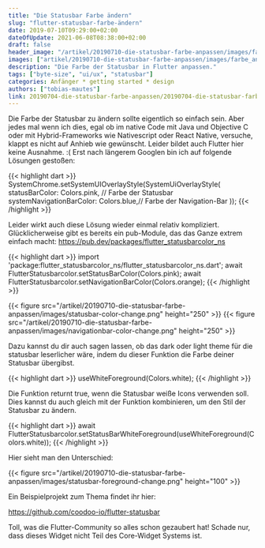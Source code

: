 ```yaml
---
title: "Die Statusbar Farbe ändern"
slug: "flutter-statusbar-farbe-ändern"
date: 2019-07-10T09:29:00+02:00
dateOfUpdate: 2021-06-08T08:38:00+02:00
draft: false
header_image: "/artikel/20190710-die-statusbar-farbe-anpassen/images/farbe_anpassen.jpg"
images: ["artikel/20190710-die-statusbar-farbe-anpassen/images/farbe_anpassen.jpg"]
description: "Die Farbe der Statusbar in Flutter anpassen."
tags: ["byte-size", "ui/ux", "statusbar"]
categories: Anfänger * getting started * design
authors: ["tobias-mautes"]
link: 20190704-die-statusbar-farbe-anpassen/20190704-die-statusbar-farbe-anpassen.md
---
```

Die Farbe der Statusbar zu ändern sollte eigentlich so einfach sein. Aber jedes mal wenn ich dies, egal ob im native Code mit Java und Objective C oder mit Hybrid-Frameworks wie Nativescript oder React Native, versuche, klappt es nicht auf Anhieb wie gewünscht. Leider bildet auch Flutter hier keine Ausnahme. :( Erst nach längerem Googlen bin ich auf folgende Lösungen gestoßen:

{{< highlight dart >}}
SystemChrome.setSystemUIOverlayStyle(SystemUiOverlayStyle(
    statusBarColor: Colors.pink, // Farbe der Statusbar
    systemNavigationBarColor: Colors.blue,// Farbe der Navigation-Bar
));
{{< /highlight >}}

Leider wirkt auch diese Lösung wieder einmal relativ kompliziert. Glücklicherweise gibt es bereits ein pub-Module, das das Ganze extrem einfach macht:
https://pub.dev/packages/flutter_statusbarcolor_ns

{{< highlight dart >}}
import 'package:flutter_statusbarcolor_ns/flutter_statusbarcolor_ns.dart';
await FlutterStatusbarcolor.setStatusBarColor(Colors.pink);
await FlutterStatusbarcolor.setNavigationBarColor(Colors.orange);
{{< /highlight >}}

{{< figure src="/artikel/20190710-die-statusbar-farbe-anpassen/images/statusbar-color-change.png" height="250"  >}}
{{< figure src="/artikel/20190710-die-statusbar-farbe-anpassen/images/navigationbar-color-change.png" height="250"  >}}

Dazu kannst du dir auch sagen lassen, ob das dark oder light theme für die statusbar leserlicher wäre, indem du dieser Funktion die Farbe deiner Statusbar übergibst.

{{< highlight dart >}}
useWhiteForeground(Colors.white);
{{< /highlight >}}

Die Funktion returnt true, wenn die Statusbar weiße Icons verwenden soll. Dies kannst du auch gleich mit der Funktion kombinieren, um den Stil der Statusbar zu ändern.

{{< highlight dart >}}
await FlutterStatusbarcolor.setStatusBarWhiteForeground(useWhiteForeground(Colors.white));
{{< /highlight >}}

Hier sieht man den Unterschied:

{{< figure src="/artikel/20190710-die-statusbar-farbe-anpassen/images/statusbar-foreground-change.png" height="100" >}}

Ein Beispielprojekt zum Thema findet ihr hier:

https://github.com/coodoo-io/flutter-statusbar

Toll, was die Flutter-Community so alles schon gezaubert hat! Schade nur, dass dieses Widget nicht Teil des Core-Widget Systems ist.